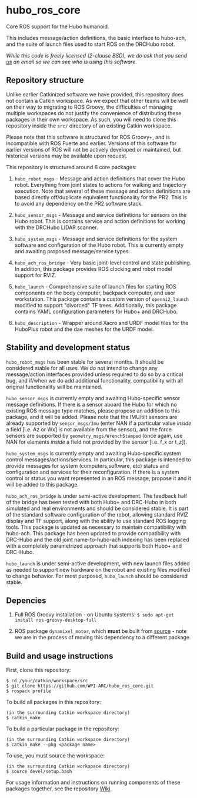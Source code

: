 hubo_ros_core
=============

Core ROS support for the Hubo humanoid.

This includes message/action definitions, the basic interface to hubo-ach, and the suite of launch files used to start ROS on the DRCHubo robot.

*While this code is freely licensed (2-clause BSD), we do ask that you send [us](mailto:calder.pg@gmail.com) an email so we can see who is using this software.*

Repository structure
--------------------
Unlike earlier Catkinized software we have provided, this repository does not contain a Catkin workspace. As we expect that other teams will be well on their way to migrating to ROS Groovy, the difficulties of managing multiple workspaces do not justify the convenience of distributing these packages in their own workspace. As such, you will need to clone this repository inside the `src/` directory of an existing Catkin workspace.

Please note that this software is structured for ROS Groovy+, and is incompatible with ROS Fuerte and earlier. Versions of this software for earlier versions of ROS will not be actively developed or maintained, but historical versions may be available upon request.

This repository is structured around 6 core packages:

1.  `hubo_robot_msgs` - Message and action definitions that cover the Hubo robot. Everything from joint states to actions for walking and trajectory execution. Note that several of these message and action definitions are based directly off/duplicate equivalent functionality for the PR2. This is to avoid any dependency on the PR2 software stack.

2.  `hubo_sensor_msgs` - Message and service definitions for sensors on the Hubo robot. This is contains service and action definitions for working with the DRCHubo LIDAR scanner.

3.  `hubo_system_msgs` - Message and service definitions for the system software and configuration of the Hubo robot. This is currently empty and awaiting proposed message/service types.

4.  `hubo_ach_ros_bridge` - Very basic joint-level control and state publishing. In addition, this package provides ROS clocking and robot model support for RVIZ.

5.  `hubo_launch` - Comprehensive suite of launch files for starting ROS components on the body computer, backpack computer, and user workstation. This package contains a custom version of `openni2_launch` modified to support "divorced" TF trees. Additionally, this package contains YAML configuration parameters for Hubo+ and DRCHubo.

6.  `hubo_description` - Wrapper around Xacro and URDF model files for the HuboPlus robot and the dae meshes for the URDF model.

Stability and development status
--------------------------------
`hubo_robot_msgs` has been stable for several months. It should be considered stable for all uses. We do not intend to change any message/action interfaces provided unless required to do so by a critical bug, and if/when we do add additional functionality, compatibility with all original functionality will be maintained.

`hubo_sensor_msgs` is currently empty and awaiting Hubo-specific sensor message definitions. If there is a sensor aboard the Hubo for which no existing ROS message type matches, please propose an addition to this package, and it will be added. Please note that the IMU/tilt sensors are already supported by `sensor_msgs/Imu` (enter NAN if a particular value *inside* a field [i.e. Az or Wx] is not available from the sensor), and the force sensors are supported by `geometry_msgs/WrenchStamped` (once again, use NAN for elements *inside* a field not provided by the sensor [i.e. f_x or t_z]).

`hubo_system_msgs` is currently empty and awaiting Hubo-specific system control messages/actions/services. In particular, this package is intended to provide messages for system (computers,software, etc) status and configuration and services for their reconfiguration. If there is a system control or status you want represented in an ROS message, propose it and it will be added to this package.

`hubo_ach_ros_bridge` is under semi-active development. The feedback half of the bridge has been tested with both Hubo+ and DRC-Hubo in both simulated and real environments and should be considered stable. It is part of the standard software configuration of the robot, allowing standard RVIZ display and TF support, along with the ability to use standard ROS logging tools. This package is updated as necessary to maintain compatibility with hubo-ach. This package has been updated to provide compatibility with DRC-Hubo and the old joint name-to-hubo-ach indexing has been replaced with a completely parametrized approach that supports both Hubo+ and DRC-Hubo.

`hubo_launch` is under semi-active development, with new launch files added as needed to support new hardware on the robot and existing files modified to change behavior. For most purposed, `hubo_launch` should be considered stable.

Depencies
---------
1.  Full ROS Groovy installation - on Ubuntu systems: `$ sudo apt-get install ros-groovy-desktop-full`

2.  ROS package `dynamixel_motor`, which **must** be built from [source](https://github.com/calderpg/dynamixel_motor) - note we are in the process of moving this dependency to a different package.

Build and usage instructions
----------------------------
First, clone this repository:
```
$ cd /your/catkin/workspace/src
$ git clone https://github.com/WPI-ARC/hubo_ros_core.git
$ rospack profile
```

To build all packages in this repository:
```
(in the surrounding Catkin workspace directory)
$ catkin_make
```

To build a particular package in the repository:
```
(in the surrounding Catkin workspace directory)
$ catkin_make --pkg <package name>
```

To use, you must source the workspace:
```
(in the surrounding Catkin workspace directory)
$ source devel/setup.bash
```

For usage information and instructions on running components of these packages together, see the repository [Wiki](https://github.com/WPI-ARC/hubo_ros_core/wiki).
